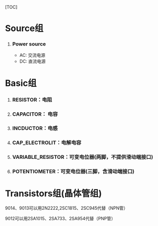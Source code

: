 [TOC]

# Source组

1. ### Power source

   - AC: 交流电源
   - DC: 直流电源

# Basic组

1. ### RESISTOR：电阻

2. ### CAPACITOR： 电容

3. ### INCDUCTOR：电感

4. ### CAP_ELECTROLIT：电解电容

5. ### VARIABLE_RESISTOR：可变电位器(两脚，不提供滑动端接口)

6. ### POTENTIOMETER：可变电位器(三脚，含滑动端接口)

# Transistors组(晶体管组)

9014、9013可以用2N2222,2SC1815、2SC945代替（NPN管）

9012可以用2SA1015、2SA733、2SA954代替（PNP管）